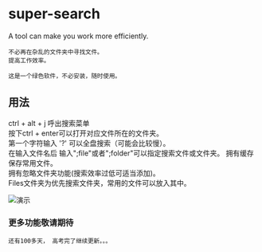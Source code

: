 # super-search
A tool can make you work more efficiently.


    不必再在杂乱的文件夹中寻找文件。
    提高工作效率。
   
    这是一个绿色软件，不必安装，随时使用。
## 用法
ctrl + alt + j 呼出搜索菜单  
按下ctrl + enter可以打开对应文件所在的文件夹。  
第一个字符输入 '?'  可以全盘搜索（可能会比较慢）。  
在输入文件名后 输入";file"或者";folder"可以指定搜索文件或文件夹。
拥有缓存保存常用文件。  
拥有忽略文件夹功能(搜索效率过低可适当添加)。  
Files文件夹为优先搜索文件夹，常用的文件可以放入其中。  

    
![演示](https://github.com/XUANXUQAQ/super-search/raw/master/%E6%BC%94%E7%A4%BA.gif)
    
### 更多功能敬请期待
    还有100多天， 高考完了继续更新。。。
    
   
